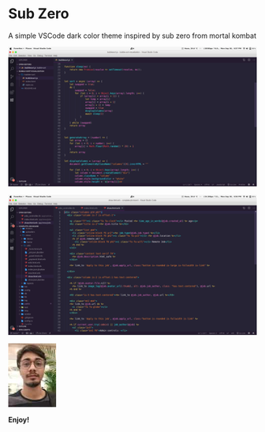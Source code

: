 # Sub Zero

A simple VSCode dark color theme inspired by sub zero from mortal kombat


![screenshot](theme-showcase-1.png)

![screenshot](theme-showcase-2.png)


[![Gourav Thakur](gourav.jpg)](https://gouravthakur.com)

**Enjoy!**
